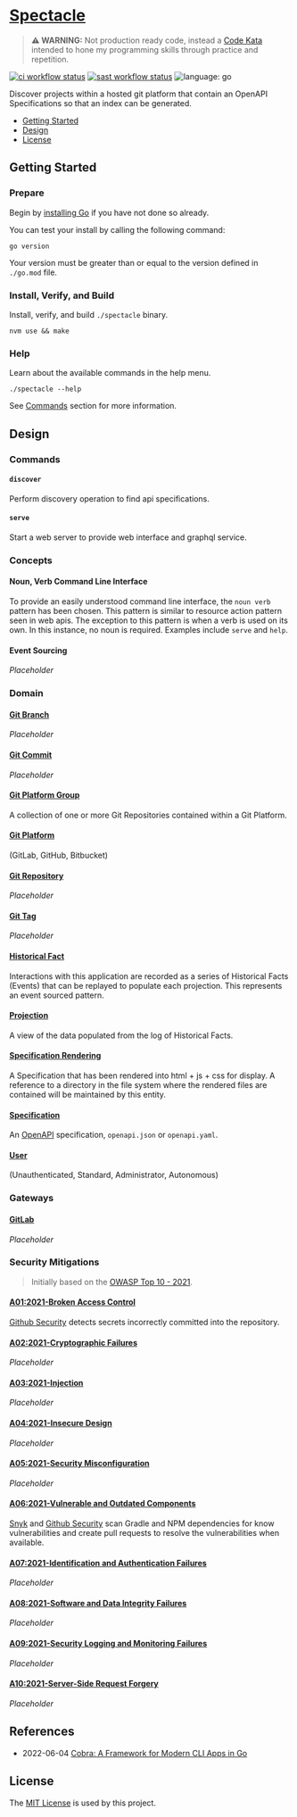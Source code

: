 # [Spectacle](https://github.com/dbtedman/kata-spectacle)

> **⚠️ WARNING:** Not production ready code, instead a [Code Kata](https://github.com/dbtedman#code-kata) intended to hone my programming skills through practice and repetition.

[![ci workflow status](https://img.shields.io/github/workflow/status/dbtedman/kata-spectacle/ci?style=for-the-badge&logo=github&label=ci)](https://github.com/dbtedman/kata-spectacle/actions/workflows/ci.yml)
[![sast workflow status](https://img.shields.io/github/workflow/status/dbtedman/kata-spectacle/sast?style=for-the-badge&logo=github&label=sast)](https://github.com/dbtedman/kata-spectacle/actions/workflows/sast.yml)
![language: go](https://img.shields.io/badge/language-go-blue.svg?style=for-the-badge)

Discover projects within a hosted git platform that contain an OpenAPI Specifications so that an index can be generated.

-   [Getting Started](#getting-started)
-   [Design](#design)
-   [License](#license)

## Getting Started

### Prepare

Begin by [installing Go](https://go.dev/doc/install) if you have not done so already.

You can test your install by calling the following command:

```shell
go version
```

Your version must be greater than or equal to the version defined in `./go.mod` file.

### Install, Verify, and Build

Install, verify, and build `./spectacle` binary.

```shell
nvm use && make
```

### Help

Learn about the available commands in the help menu.

```shell
./spectacle --help
```

See [Commands](#commands) section for more information.

## Design

### Commands

#### `discover`

Perform discovery operation to find api specifications.

#### `serve`

Start a web server to provide web interface and graphql service.

### Concepts

#### Noun, Verb Command Line Interface

To provide an easily understood command line interface, the `noun verb` pattern has been chosen. This pattern is similar to resource action pattern seen in web apis. The exception to this pattern is when a verb is used on its own. In this instance, no noun is required. Examples include `serve` and `help`.

#### Event Sourcing

_Placeholder_

### Domain

#### [Git Branch](./internal/domain/git_branch)

_Placeholder_

#### [Git Commit](./internal/domain/git_commit)

_Placeholder_

#### [Git Platform Group](./internal/domain/git_platform_group)

A collection of one or more Git Repositories contained within a Git Platform.

#### [Git Platform](./internal/domain/git_platform)

(GitLab, GitHub, Bitbucket)

#### [Git Repository](./internal/domain/git_repository)

_Placeholder_

#### [Git Tag](./internal/domain/git_tag)

_Placeholder_

#### [Historical Fact](./internal/domain/historical_fact)

Interactions with this application are recorded as a series of Historical Facts (Events) that can be replayed to populate each projection. This represents an event sourced pattern.

#### [Projection](./internal/domain/projection)

A view of the data populated from the log of Historical Facts.

#### [Specification Rendering](./internal/domain/specification_rendering)

A Specification that has been rendered into html + js + css for display. A reference to a directory in the file system where the rendered files are contained will be maintained by this entity.

#### [Specification](./internal/domain/specification)

An [OpenAPI](https://www.openapis.org) specification, `openapi.json` or `openapi.yaml`.

#### [User](./internal/domain/user)

(Unauthenticated, Standard, Administrator, Autonomous)

### Gateways

#### [GitLab](./internal/gateway/gitlab)

_Placeholder_

### Security Mitigations

> Initially based on the [OWASP Top 10 - 2021](https://owasp.org/www-project-top-ten/).

#### [A01:2021-Broken Access Control](https://owasp.org/Top10/A01_2021-Broken_Access_Control/)

[Github Security](https://github.com/features/security) detects secrets incorrectly committed into the repository.

#### [A02:2021-Cryptographic Failures](https://owasp.org/Top10/A02_2021-Cryptographic_Failures/)

_Placeholder_

#### [A03:2021-Injection](https://owasp.org/Top10/A03_2021-Injection/)

_Placeholder_

#### [A04:2021-Insecure Design](https://owasp.org/Top10/A04_2021-Insecure_Design/)

_Placeholder_

#### [A05:2021-Security Misconfiguration](https://owasp.org/Top10/A05_2021-Security_Misconfiguration/)

_Placeholder_

#### [A06:2021-Vulnerable and Outdated Components](https://owasp.org/Top10/A06_2021-Vulnerable_and_Outdated_Components/)

[Snyk](https://snyk.io) and [Github Security](https://github.com/features/security) scan Gradle and NPM dependencies for know vulnerabilities and create pull requests to resolve the vulnerabilities when available.

#### [A07:2021-Identification and Authentication Failures](https://owasp.org/Top10/A07_2021-Identification_and_Authentication_Failures/)

_Placeholder_

#### [A08:2021-Software and Data Integrity Failures](https://owasp.org/Top10/A08_2021-Software_and_Data_Integrity_Failures/)

_Placeholder_

#### [A09:2021-Security Logging and Monitoring Failures](https://owasp.org/Top10/A09_2021-Security_Logging_and_Monitoring_Failures/)

_Placeholder_

#### [A10:2021-Server-Side Request Forgery](https://owasp.org/Top10/A10_2021-Server-Side_Request_Forgery_%28SSRF%29/)

_Placeholder_

## References

-   2022-06-04 [Cobra: A Framework for Modern CLI Apps in Go](https://cobra.dev)

## License

The [MIT License](./LICENSE.md) is used by this project.
